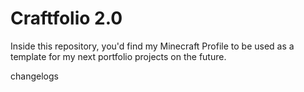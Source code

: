 # Craftfolio 2.0
Inside this repository, you'd find my Minecraft Profile to be used as a template for my next portfolio projects on the future.

changelogs

